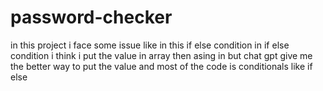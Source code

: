 # password-checker
in this project i face some issue like in this if else condition in if else condition i think i put the value in array then asing in but chat gpt give me the better way to put the value and most of the code is conditionals like if else  
